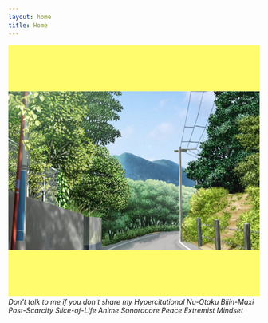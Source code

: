 ```yaml
---
layout: home
title: Home
---
```


![Beautiful Landscape from Clannad with two big yellow bars above, reminiscing of some images from Buum - hotel breakfast extr@Foolish Bladee x Tatsuro Yamashita](/images/sonoracore.png)
*Don't talk to me if you don't share my Hypercitational Nu-Otaku Bijin-Maxi Post-Scarcity Slice-of-Life Anime Sonoracore Peace Extremist Mindset*
